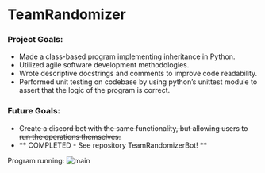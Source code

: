 # TeamRandomizer


### Project Goals:

- Made a class-based program implementing inheritance in Python.
- Utilized agile software development methodologies.
- Wrote descriptive docstrings and comments to improve code readability.
- Performed unit testing on codebase by using python’s unittest module to assert that the logic of the program is correct.

### Future Goals:

- ~~Create a discord bot with the same functionality, but allowing users to run the operations themselves.~~ 
- ** COMPLETED - See repository TeamRandomizerBot! **

Program running:
![main](https://user-images.githubusercontent.com/51865580/150076494-0e6c4600-aef2-45af-9834-1d06bc32a9cb.png)
